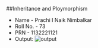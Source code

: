 ##Inheritance and Ploymorphism
- Name - Prachi I Naik Nimbalkar
- Roll No. - 73
- PRN - 1132221121
- Output:
![output](https://user-images.githubusercontent.com/71868788/203215333-ee1782e9-2121-4d06-9116-60589cd1785c.png)
